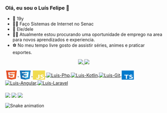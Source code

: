 ### Olá, eu sou o Luís Felipe 👋 
- 🥳 19y
- 👩‍💻 Faço Sistemas de Internet no Senac
- 👾 Ele/dele
- 🐱‍👤 Atualmente estou procurando uma oportunidade de emprego na area para novos aprendizados e experiencia.
- ⚽ No meu tempo livre gosto de assistir séries, animes e praticar esportes. 

<div align="center">
  <a href="https://github.com/Sasuzin">
    <img height="180em" src="https://github-readme-stats.vercel.app/api?username=Sasuzin&show_icons=true&theme=tokyonight&include_all_commits=true&count_private=true"/>
  
  <img height="180em" src="https://github-readme-stats.vercel.app/api/top-langs/?username=Sasuzin&layout=compact&langs_count=7&theme=tokyonight"/>
</div>

<div style="display: inline_block"><br>
  <img align="center" alt="Luis-HTML" height="30" width="40" src="https://raw.githubusercontent.com/devicons/devicon/master/icons/html5/html5-original.svg">
  <img align="center" alt="Luis-CSS" height="30" width="40" src="https://raw.githubusercontent.com/devicons/devicon/master/icons/css3/css3-original.svg">
  <img align="center" alt="Luis-Js" height="30" width="40" src="https://raw.githubusercontent.com/devicons/devicon/master/icons/javascript/javascript-plain.svg">
  <img align="center" alt="Luis-Php" height="30" width="40" src="https://cdn.jsdelivr.net/gh/devicons/devicon/icons/php/php-original.svg">
  <img align="center" alt="Luis-Kotlin" height="30" width="40" src="https://cdn.jsdelivr.net/gh/devicons/devicon/icons/kotlin/kotlin-original.svg">
  <img align="center" alt="Luis-Git" height="30" width="40" src="https://cdn.jsdelivr.net/gh/devicons/devicon/icons/git/git-original.svg">
  <img align="center" alt="Luis-Ts" height="30" width="40" src="https://raw.githubusercontent.com/devicons/devicon/master/icons/typescript/typescript-plain.svg">
  <img align="center" alt="Luis-Angular" height="30" width="40" src="https://cdn.jsdelivr.net/gh/devicons/devicon/icons/angularjs/angularjs-original.svg">
  <img align="center" alt="Luis-Laravel" height="30" width="40" src="https://cdn.jsdelivr.net/gh/devicons/devicon/icons/laravel/laravel-plain.svg">
  
</div>

###

<div> 
 
  <a href="https://www.instagram.com/_luisgalvao/" target="_blank"><img src="https://img.shields.io/badge/-Instagram-%23E4405F?style=for-the-badge&logo=instagram&logoColor=white" target="_blank"></a>
  <a href = "mailto:lfelipepassos1@gmail.com"><img src="https://img.shields.io/badge/Gmail-D14836?style=for-the-badge&logo=gmail&logoColor=white"></a>
  <a href="https://www.linkedin.com/in/luis-felipe-galv%C3%A3o-torrado-1672a8235/" target="_blank"><img src="https://img.shields.io/badge/-LinkedIn-%230077B5?style=for-the-badge&logo=linkedin&logoColor=white" target="_blank"></a> 

![Snake animation](https://github.com/Sasuzin/Sasuzin/blob/output/github-contribution-grid-snake.svg)
</div>
